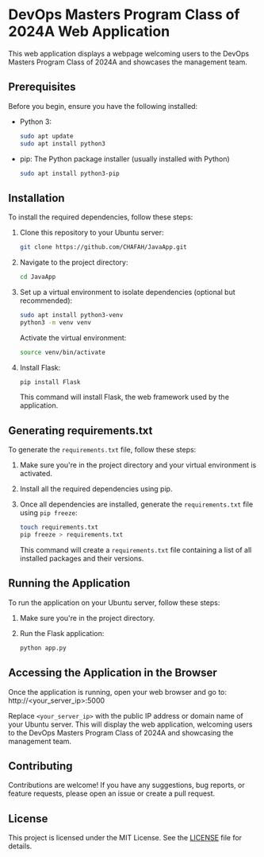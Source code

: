 # DevOps Masters Program Class of 2024A Web Application

This web application displays a webpage welcoming users to the DevOps Masters Program Class of 2024A and showcases the management team.

## Prerequisites

Before you begin, ensure you have the following installed:

- Python 3:

    ```bash
    sudo apt update
    sudo apt install python3
    ```

- pip: The Python package installer (usually installed with Python)

    ```bash
    sudo apt install python3-pip
    ```

## Installation

To install the required dependencies, follow these steps:

1. Clone this repository to your Ubuntu server:

    ```bash
    git clone https://github.com/CHAFAH/JavaApp.git
    ```

2. Navigate to the project directory:

    ```bash
    cd JavaApp
    ```

3. Set up a virtual environment to isolate dependencies (optional but recommended):

    ```bash
    sudo apt install python3-venv
    python3 -m venv venv
    ```

    Activate the virtual environment:

    ```bash
    source venv/bin/activate
    ```

4. Install Flask:

    ```bash
    pip install Flask
    ```

    This command will install Flask, the web framework used by the application.

## Generating requirements.txt

To generate the `requirements.txt` file, follow these steps:

1. Make sure you're in the project directory and your virtual environment is activated.

2. Install all the required dependencies using pip.

3. Once all dependencies are installed, generate the `requirements.txt` file using `pip freeze`:

    ```bash
    touch requirements.txt
    pip freeze > requirements.txt
    ```

    This command will create a `requirements.txt` file containing a list of all installed packages and their versions.

## Running the Application

To run the application on your Ubuntu server, follow these steps:

1. Make sure you're in the project directory.

2. Run the Flask application:

    ```bash
    python app.py
    ```

## Accessing the Application in the Browser

Once the application is running, open your web browser and go to:  http://<your_server_ip>:5000

Replace `<your_server_ip>` with the public IP address or domain name of your Ubuntu server. This will display the web application, welcoming users to the DevOps Masters Program Class of 2024A and showcasing the management team.

## Contributing

Contributions are welcome! If you have any suggestions, bug reports, or feature requests, please open an issue or create a pull request.

## License

This project is licensed under the MIT License. See the [LICENSE](LICENSE) file for details.



